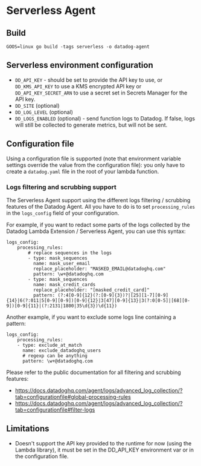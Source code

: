 # Serverless Agent

## Build

```
GOOS=linux go build -tags serverless -o datadog-agent
```

## Serverless environment configuration

  - `DD_API_KEY` - should be set to provide the API key to use, or `DD_KMS_API_KEY` to use a KMS encrypted API key or `DD_API_KEY_SECRET_ARN` to use a secret set in Secrets Manager for the API key.
  - `DD_SITE` (optional)
  - `DD_LOG_LEVEL` (optional)
  - `DD_LOGS_ENABLED` (optional) - send function logs to Datadog. If false, logs will still be collected to generate metrics, but will not be sent.

## Configuration file

Using a configuration file is supported (note that environment variable settings
override the value from the configuration file): you only have to create a `datadog.yaml`
file in the root of your lambda function.

### Logs filtering and scrubbing support

The Serverless Agent support using the different logs filtering / scrubbing features of the
Datadog Agent. All you have to do is to set `processing_rules` in the `logs_config`
field of your configuration.

For example, if you want to redact some parts of the logs collected by the Datadog Lambda
Extension / Serverless Agent, you can use this syntax:

```
logs_config:
    processing_rules:
        # replace sequences in the logs
        - type: mask_sequences
          name: mask_user_email
          replace_placeholder: "MASKED_EMAIL@datadoghq.com"
          pattern: \w+@datadoghq.com
        - type: mask_sequences
          name: mask_credit_cards
          replace_placeholder: "[masked_credit_card]"
          pattern: (?:4[0-9]{12}(?:[0-9]{3})?|[25][1-7][0-9]{14}|6(?:011|5[0-9][0-9])[0-9]{12}|3[47][0-9]{13}|3(?:0[0-5]|[68][0-9])[0-9]{11}|(?:2131|1800|35\d{3})\d{11})
```

Another example, if you want to exclude some logs line containing a pattern:

```
logs_config:
    processing_rules:
    - type: exclude_at_match
      name: exclude_datadoghq_users
      # regexp can be anything
      pattern: \w+@datadoghq.com
```

Please refer to the public documentation for all filtering and scrubbing features:

* https://docs.datadoghq.com/agent/logs/advanced_log_collection/?tab=configurationfile#global-processing-rules
* https://docs.datadoghq.com/agent/logs/advanced_log_collection/?tab=configurationfile#filter-logs

## Limitations

- Doesn't support the API key provided to the runtime for now (using the Lambda library),
  it must be set in the DD_API_KEY environment var or in the configuration file.
